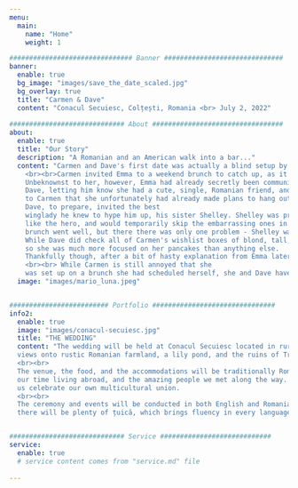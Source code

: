 ```yaml
---
menu:
  main:
    name: "Home"
    weight: 1

############################### Banner ##############################
banner:
  enable: true
  bg_image: "images/save_the_date_scaled.jpg"
  bg_overlay: true
  title: "Carmen & Dave"
  content: "Conacul Secuiesc, Colțești, Romania <br> July 2, 2022"
  
############################# About #################################
about:
  enable: true
  title: "Our Story"
  description: "A Romanian and an American walk into a bar..."
  content: "Carmen and Dave's first date was actually a blind setup by a mutual friend of both of theirs, Emma.
    <br><br>Carmen invited Emma to a weekend brunch to catch up, as it had been a while since they had seen each other.
    Unbeknownst to her, however, Emma had already secretly been communicating with
    Dave, letting him know she had a cute, single, Romanian friend, and asked if he'd like to meet her. Once Dave (very quickly) agreed, Emma made the excuse 
    to Carmen that she unfortunately had already made plans to hang out with Dave on the day of the brunch, and asked if he could come as well.<br><br>
    Dave, to prepare, invited the best 
    winglady he knew to hype him up, his sister Shelley. Shelley was prepared with all of her best personal anecdotes where Dave would sound
    like the hero, and would temporarily skip the embarrassing ones in her rotation to give him the best shot possible. The
    brunch went well, but there there was only one problem - Shelley was wearing her wedding band.
    While Dave did check all of Carmen's wishlist boxes of blond, tall, and blue eyes, she thought Dave and Shelley were married, 
    so she was much more focused on her pancakes than anything else. 
    Thankfully though, after a bit of hasty explanation from Emma later, the ruse worked! 
    <br><br> While Carmen is still annoyed that she 
    was set up on a brunch she had scheduled herself, she and Dave have been together since, and now live happily together in Berlin with their two pets, Luna and Mario."
  image: "images/mario_luna.jpeg"


######################### Portfolio ###############################
info2:
  enable: true
  image: "images/conacul-secuiesc.jpg"
  title: "THE WEDDING"
  content: "The wedding will be held at Conacul Secuiesc located in rural Transylvania. The venue is in the shadow of the Piatra Secuiului with beautiful
  views onto rustic Romanian farmland, a lily pond, and the ruins of Trascău Fortress.
  <br><br>
  The venue, the food, and the accommodations will be traditionally Romanian. The wedding guest list, however, reflects 
  our time living abroad, and the amazing people we met along the way. We cannot wait for you all to join us, and help
  us celebrate our own multicultural union. 
  <br><br>
  The ceremony and events will be conducted in both English and Romanian to the best of our abilities... Don't worry though -  
  there will be plenty of țuică, which brings fluency in every language after enough shots."


############################# Service ############################
service:
  enable: true
  # service content comes from "service.md" file
  
---
```


